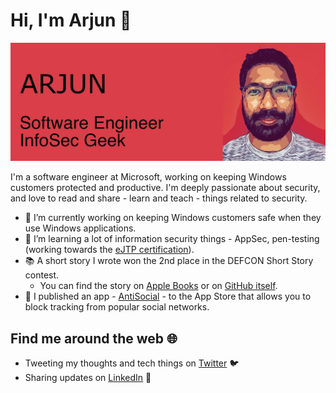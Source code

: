 # Hi, I'm Arjun 👋

<img src="https://github.com/247arjun/247arjun/blob/master/github-banner-image-cropped.jpg" alt="banner that says Arjun - Software Engineer, InfoSec Geek.">

I'm a software engineer at Microsoft, working on keeping Windows customers protected and productive. I'm deeply passionate about security, and love to read and share - learn and teach - things related to security.

- 🔭 I’m currently working on keeping Windows customers safe when they use Windows applications.
- 🌱 I’m learning a lot of information security things - AppSec, pen-testing (working towards the [eJTP certification](https://www.elearnsecurity.com/certification/ejpt/)).
- 📚 A short story I wrote won the 2nd place in the DEFCON Short Story contest.
  - You can find the story on [Apple Books](https://books.apple.com/us/book/plug-and-play/id1521590505) or on [GitHub itself](https://gist.github.com/504f8100bcd01bf2b998c674a390f6f0).
- 📱 I published an app - [AntiSocial](https://apps.apple.com/us/app/anti-social/id1516200820) - to the App Store that allows you to block tracking from popular social networks.

## Find me around the web 🌐
- Tweeting my thoughts and tech things on [Twitter](https://twitter.com/247arjun) 🐦
- Sharing updates on [LinkedIn](www.linkedin.com/in/247arjun) 👔

<!--
**247arjun/247arjun** is a ✨ _special_ ✨ repository because its `README.md` (this file) appears on your GitHub profile.

Here are some ideas to get you started:

- 🔭 I’m currently working on ...
- 🌱 I’m currently learning ...
- 👯 I’m looking to collaborate on ...
- 🤔 I’m looking for help with ...
- 💬 Ask me about ...
- 📫 How to reach me: ...
- 😄 Pronouns: ...
- ⚡ Fun fact: ...
-->
